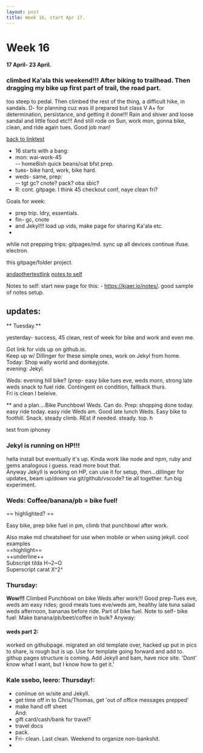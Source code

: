 ```yaml
---
layout: post
title: Week 16, start Apr 17.
---
```



# Week 16  
#### 17 April- 23 April.  
 
 
###  climbed Ka'ala this weekend!!!  After biking to trailhead.  Then dragging my bike up first part of trail, the road part.  
too steep to pedal.  Then climbed the rest of the thing, a difficult hike, in sandals.  D- for planning cuz was ill prepared but class V A+ for determination, persistance, and getting it done!!!  Rain and shiver and loose sandal and little food etc!!!  And still rode on Sun, work mon, gonna bike, clean, and ride again tues.  Good job man!   

[back to linktest](linktest.md)


- 16 starts with a bang:
- mon:  wai-work-45  
--  home8ish quick beans/oat bfst prep.
- tues- bike hard, work, bike hard.  
- weds- same, prep:  
-- tgt gc?  cnote? pack? oba sbic?  
- R: cont.  gitpage.  I think 45 checkout conf, naye clean fri?  

Goals for week:  
- prep trip. ldry, essentials.  
-  fin- gc, cnote  
-  and Jekyl!!!  load up vids, make page for sharing Ka'ala etc.  
-  

while not prepping trips:  gitpages/md.  sync up all devices
continue ifuse.
electron.  

this gitpage/folder project.

[andaothertestlink](anothertestlink.md)
[notes to self](notes.md)

Notes to self:  start new page for this:  -
https://kjaer.io/notes/.  good sample of notes setup.


## updates:  

** Tuesday.**  

yesterday- success, 45 clean, rest of week for bike and work and even me. 

Got link for vids up on github.io.    
Keep up w/ Dillinger for these simple ones, work on Jekyl from home.    
Today:  Shop wally world and donkeyjote.     
evening:  Jekyl.  

Weds:  evening hill bike?  (prep- easy bike tues eve, weds morn, strong late weds snack to fuel ride.  Contingent on condition, fallback thurs.  
Fri is clean I beleive.  

** and a plan....Bike Punchbowl Weds.  Can do.  Prep:
shopping done today.   easy ride today.  easy ride Weds am.  Good late lunch Weds.  Easy bike to foothill.  Snack.  steady climb.  REst if needed.  steady.  top.  h

test from iphoney

### Jekyl is running on HP!!!  

hella install but eventually it's up.  Kinda work like node and npm, ruby and gems analogous i guess.  read more bout that.  
Anyway Jekyll is working on HP, can use it for setup, then...dillinger for updates, beam up/down via git/github/vscode?  tie all together.  fun big experiment.  

### Weds:  Coffee/banana/pb = bike fuel!  

== highlighted? ==

Easy bike, prep bike fuel in pm, climb that punchbowl after work.


Also make md cheatsheet for use when mobile or when using jekyll.  cool examples   
==highlight==   
++underline++  
Subscript tilda H~2~O  
Superscript carat X^2^  

### Thursday:  
**Wow!!!** Climbed Punchbowl on bike Weds after work!!!  Good prep-Tues eve, weds am easy rides; good meals tues eve/weds am, healthy late tuna salad weds afternoon, bananas before ride.  Part of bike fuel.  Note to self- bike fuel:  Make banana/pb/beet/coffee in bulk?  Anyway:  

#### weds part 2:    
worked on githubpage.  migrated an old template over, hacked up put in pics to share, is rough but is up.  Use for template going forward and add to.  githup pages structure is coming.  Add Jekyll and bam, have nice site.  'Dont' know what I want, but I know how to get it.'  

### Kale ssebo, leero:  Thursday!:  
- coniinue on w/site and Jekyll.    
- get time off in to Chris/Thomas, get 'out of office messages prepped'
- make hand off sheet  
And:  
- gift card/cash/bank for travel?
-  travel docs  
-  pack.  
-  Fri- clean.  Last clean.  Weekend to organize non-bankshit.  
-  








